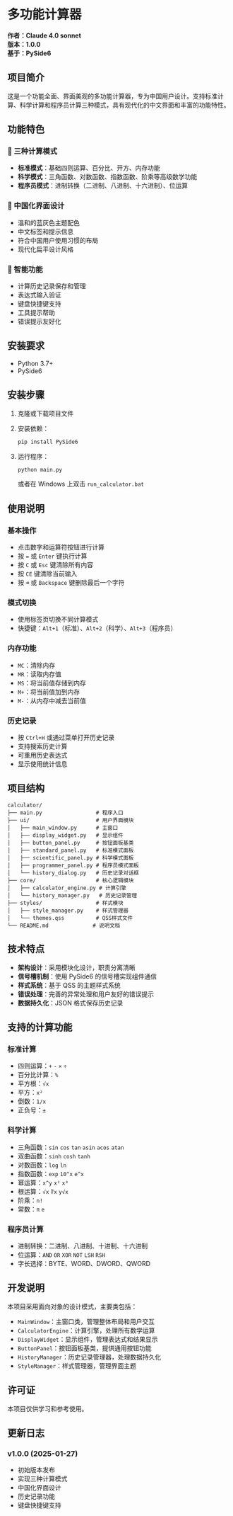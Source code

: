 # 多功能计算器

**作者：Claude 4.0 sonnet**  
**版本：1.0.0**  
**基于：PySide6**

## 项目简介

这是一个功能全面、界面美观的多功能计算器，专为中国用户设计。支持标准计算、科学计算和程序员计算三种模式，具有现代化的中文界面和丰富的功能特性。

## 功能特色

### 🧮 三种计算模式
- **标准模式**：基础四则运算、百分比、开方、内存功能
- **科学模式**：三角函数、对数函数、指数函数、阶乘等高级数学功能
- **程序员模式**：进制转换（二进制、八进制、十六进制）、位运算

### 🎨 中国化界面设计
- 温和的蓝灰色主题配色
- 中文标签和提示信息
- 符合中国用户使用习惯的布局
- 现代化扁平设计风格

### 📝 智能功能
- 计算历史记录保存和管理
- 表达式输入验证
- 键盘快捷键支持
- 工具提示帮助
- 错误提示友好化

## 安装要求

- Python 3.7+
- PySide6

## 安装步骤

1. 克隆或下载项目文件
2. 安装依赖：
   ```bash
   pip install PySide6
   ```
3. 运行程序：
   ```bash
   python main.py
   ```

   或者在 Windows 上双击 `run_calculator.bat`

## 使用说明

### 基本操作
- 点击数字和运算符按钮进行计算
- 按 `=` 或 `Enter` 键执行计算
- 按 `C` 或 `Esc` 键清除所有内容
- 按 `CE` 键清除当前输入
- 按 `⌫` 或 `Backspace` 键删除最后一个字符

### 模式切换
- 使用标签页切换不同计算模式
- 快捷键：`Alt+1`（标准）、`Alt+2`（科学）、`Alt+3`（程序员）

### 内存功能
- `MC`：清除内存
- `MR`：读取内存值
- `MS`：将当前值存储到内存
- `M+`：将当前值加到内存
- `M-`：从内存中减去当前值

### 历史记录
- 按 `Ctrl+H` 或通过菜单打开历史记录
- 支持搜索历史计算
- 可重用历史表达式
- 显示使用统计信息

## 项目结构

```
calculator/
├── main.py                 # 程序入口
├── ui/                     # 用户界面模块
│   ├── main_window.py      # 主窗口
│   ├── display_widget.py   # 显示组件
│   ├── button_panel.py     # 按钮面板基类
│   ├── standard_panel.py   # 标准模式面板
│   ├── scientific_panel.py # 科学模式面板
│   ├── programmer_panel.py # 程序员模式面板
│   └── history_dialog.py   # 历史记录对话框
├── core/                   # 核心逻辑模块
│   ├── calculator_engine.py # 计算引擎
│   └── history_manager.py   # 历史记录管理
├── styles/                 # 样式模块
│   ├── style_manager.py    # 样式管理器
│   └── themes.qss          # QSS样式文件
└── README.md              # 说明文档
```

## 技术特点

- **架构设计**：采用模块化设计，职责分离清晰
- **信号槽机制**：使用 PySide6 的信号槽实现组件通信
- **样式系统**：基于 QSS 的主题样式系统
- **错误处理**：完善的异常处理和用户友好的错误提示
- **数据持久化**：JSON 格式保存历史记录

## 支持的计算功能

### 标准计算
- 四则运算：`+` `-` `×` `÷`
- 百分比计算：`%`
- 平方根：`√x`
- 平方：`x²`
- 倒数：`1/x`
- 正负号：`±`

### 科学计算
- 三角函数：`sin` `cos` `tan` `asin` `acos` `atan`
- 双曲函数：`sinh` `cosh` `tanh`
- 对数函数：`log` `ln`
- 指数函数：`exp` `10^x` `e^x`
- 幂运算：`x^y` `x²` `x³`
- 根运算：`√x` `∛x` `y√x`
- 阶乘：`n!`
- 常数：`π` `e`

### 程序员计算
- 进制转换：二进制、八进制、十进制、十六进制
- 位运算：`AND` `OR` `XOR` `NOT` `LSH` `RSH`
- 字长选择：BYTE、WORD、DWORD、QWORD

## 开发说明

本项目采用面向对象的设计模式，主要类包括：

- `MainWindow`：主窗口类，管理整体布局和用户交互
- `CalculatorEngine`：计算引擎，处理所有数学运算
- `DisplayWidget`：显示组件，管理表达式和结果显示
- `ButtonPanel`：按钮面板基类，提供通用按钮功能
- `HistoryManager`：历史记录管理器，处理数据持久化
- `StyleManager`：样式管理器，管理界面主题

## 许可证

本项目仅供学习和参考使用。

## 更新日志

### v1.0.0 (2025-01-27)
- 初始版本发布
- 实现三种计算模式
- 中国化界面设计
- 历史记录功能
- 键盘快捷键支持
